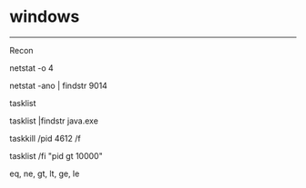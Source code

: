 # windows
---
Recon

netstat -o 4

netstat -ano | findstr 9014

tasklist

tasklist |findstr java.exe

taskkill /pid 4612 /f

tasklist /fi "pid gt 10000"

eq, ne, gt, lt, ge, le
